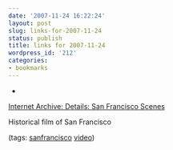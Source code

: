```yaml
---
date: '2007-11-24 16:22:24'
layout: post
slug: links-for-2007-11-24
status: publish
title: links for 2007-11-24
wordpress_id: '212'
categories:
- bookmarks
---
```



	
  * 
		

[Internet Archive: Details: San Francisco Scenes](http://www.archive.org/details/SanFrancScenes)


		

Historical film of San Francisco


		

(tags: [sanfrancisco](http://del.icio.us/eob/sanfrancisco) [video](http://del.icio.us/eob/video))


	




